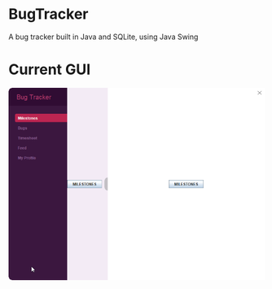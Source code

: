 # BugTracker
A bug tracker built in Java and SQLite, using Java Swing

# Current GUI
![](https://github.com/RobertElliotHope/BugTracker/blob/main/GUI_DEMO.gif)
